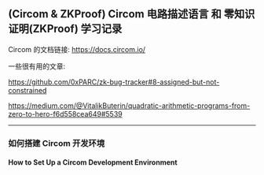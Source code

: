 ## (Circom & ZKProof) Circom 电路描述语言 和 零知识证明(ZKProof) 学习记录

Circom 的文档链接: https://docs.circom.io/

一些很有用的文章:

https://github.com/0xPARC/zk-bug-tracker#8-assigned-but-not-constrained

https://medium.com/@VitalikButerin/quadratic-arithmetic-programs-from-zero-to-hero-f6d558cea649#5539

---

### 如何搭建 Circom 开发环境

#### How to Set Up a Circom Development Environment
